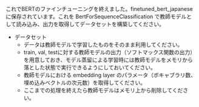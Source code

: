これでBERTのファインチューニングを終えました。finetuned_bert_japaneseに保存されています。これを BertForSequenceClassification で教師モデルとして読み込み、出力を取得してデータセットを構築してください。
- データセット
  - データは教師モデルで学習したものをそのまま利用してください。
  - train, val, testに対する教師モデルの出力（ソフトマックス関数の出力）を用意しておき、モデル蒸留による学習時には教師モデルをメモリから落とした状態で実行できるようにしておいてください。
  - 教師モデルにおける embedding layer のパラメータ（ボキャブラリ数、埋め込みベクトルの次元数）を取得してください。
  - ここまでの処理を終えたら教師モデルはメモリ上から削除してください。
